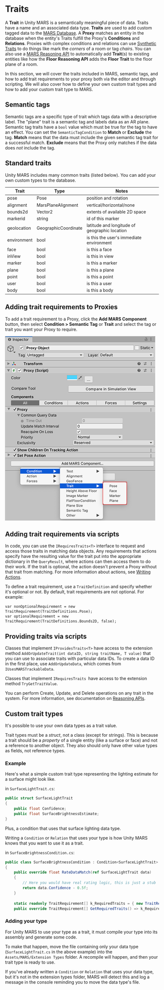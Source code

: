# Traits

A **Trait** in Unity MARS is a semantically meaningful piece of data. Traits have a name and an associated data type. **Traits** are used to add custom tagged data to the [MARS Database](MARSConcepts.md#the-mars-database). A **Proxy** matches an entity in the database when the entity's Traits fulfill the Proxy's **Conditions** and **Relations**. Proxies with complex conditions and relations can use [Synthetic Traits](MARSConcepts.md#synthetic-objects-and-simulation-view) to do things like mark the *corners* of a room or tag *chairs*. You can also use a [MARS Reasoning API](SoftwareDevelopmentGuide.md#reasoning-apis) to automatically add **Trait**(s) to existing entities like how the **Floor Reasoning API** adds the **Floor Trait** to the floor plane of a room. 

In this section, we will cover the traits included in MARS, semantic tags, and how to add trait requirements to your proxy both via the editor and through scripting. We will also cover how to define your own custom trait types and how to add your custom trait type to MARS.

## Semantic tags

Semantic tags are a specific type of trait which tags data with a descriptive label. The "plane" trait is a semantic tag and labels data as an AR plane. Semantic tag traits have a `bool` value which must be true for the tag to have an effect. You can set the `SemanticTagCondition` to **Match** or **Exclude** the tag. **Match** means that the data must include the given semantic tag trait for a successful match. **Exclude** means that the Proxy only matches if the data does _not_ include the tag.

## Standard traits

Unity MARS includes many common traits (listed below). You can add your own custom types to the database.

| Trait | Type | Notes |
| ----- | ---- | ----- |
| pose | Pose | position and rotation |
| alignment | MarsPlaneAlignment | vertical/horizontal/none |
| bounds2d | Vector2 | extents of available 2D space |
| markerid | string | id of this marker |
| geolocation | GeographicCoordinate | latitude and longitude of geographic location |
| environment |  bool | is this the user's immediate environment |
| face |  bool | is this a face |
| inView | bool | is this in view |
| marker | bool | is this a marker |
| plane | bool | is this a plane |
| point | bool | is this a point |
| user | bool | is this a user |
| body | bool | is this a body |

## Adding trait requirements to Proxies

To add a trait requirement to a Proxy, click the **Add MARS Component** button, then select **Condition &gt; Semantic Tag** or **Trait** and select the tag or trait you want your Proxy to require.

![Adding traits to a Proxy](images/Traits/adding-traits.png)

## Adding trait requirements via scripts

In code, you can use the `IRequiresTraits<T>` interface to request and access those traits in matching data objects. Any requirements that actions specify have the resulting value for the trait put into the appropriate dictionary in the `QueryResult`, where actions can then access them to do their work. If the trait is optional, the action doesn't prevent a Proxy without that trait from matching. For more information about actions, see [Writing Actions](./SoftwareDevelopmentGuide.md#writing-actions).

To define a trait requirement, use a `TraitDefinition` and specify whether it's optional or not. By default, trait requirements are not optional. For example:

```
var nonOptionalRequirement = new TraitRequirement(TraitDefinitions.Pose);
var optionalRequirement = new TraitRequirement(TraitDefinitions.Bounds2D, false);
```

## Providing traits via scripts

Classes that implement `IProvidesTraits<T>` have access to the extension method `AddOrUpdateTrait(int dataID, string traitName, T value)` that you can use to associate traits with particular data IDs. To create a data ID in the first place, use `AddOrUpdateData`, which comes from `IUsesMARSTrackableData`.

Classes that implement `IRequiresTraits `have access to the extension method `TryGetTraitValue`.

You can perform Create, Update, and Delete operations on any trait in the system. For more information, see documentation on [Reasoning APIs](./SoftwareDevelopmentGuide.md#writing-reasoning-apis).

## Custom trait types

It's possible to use your own data types as a trait value.  

Trait types must be a _struct_, not a class (except for strings). This is because a trait should be a _property_ of a single entity (like a surface or face) and not a reference to another object. They also should only have other value types as fields, not reference types.

### Example

Here's what a simple custom trait type representing the lighting estimate for a surface might look like.

in `SurfaceLightTrait.cs`:

```csharp
public struct SurfaceLightTrait
{
    public float Confidence;
    public float SurfaceBrightnessEstimate;
}
```

Plus, a condition that uses that surface lighting data type.  

Writing a `Condition` or `Relation` that uses your type is how Unity MARS knows that you want to use it as a trait.

in `SurfaceBrightnessCondition.cs`:
```csharp
public class SurfaceBrightnessCondition : Condition<SurfaceLightTrait>
{
    public override float RateDataMatch(ref SurfaceLightTrait data)
    {
        // Here you would have real rating logic, this is just a stub
        return data.Confidence - 0.5f;
    }

    static readonly TraitRequirement[] k_RequiredTraits = { new TraitRequirement("surfaceBrightness", typeof(SurfaceLightTrait)) };
    public override TraitRequirement[] GetRequiredTraits() => k_RequiredTraits;
```

### Adding your type

For Unity MARS to use your type as a trait, it must compile your type into its assembly and generate some code.  

To make that happen, move the file containing only your data type (`SurfaceLightTrait.cs` in the above example) into the `Assets/MARS/Extension Types` folder.  A recompile will happen, and then your trait type is ready to use.

If you've already written a `Condition` or `Relation` that uses your data type, but it's not in the extension types folder, MARS will detect this and log a message in the console reminding you to move the data type's file.
